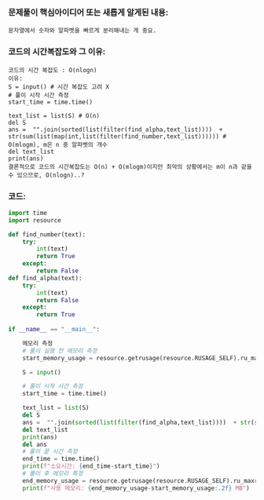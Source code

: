 ### 문제풀이 핵심아이디어 또는 새롭게 알게된 내용:      
    문자열에서 숫자와 알파벳을 빠르게 분리해내는 게 중요.
    
### 코드의 시간복잡도와 그 이유:
    코드의 시간 복잡도 : O(nlogn) 
    이유:
    S = input() # 시간 복잡도 고려 X
    # 풀이 시작 시간 측정
    start_time = time.time()

    text_list = list(S) # O(n)
    del S
    ans =  "".join(sorted(list(filter(find_alpha,text_list))))  + str(sum(list(map(int,list(filter(find_number,text_list)))))) # O(mlogm), m은 n 중 알파벳의 개수
    del text_list
    print(ans)
    결론적으로 코드의 시간복잡도는 O(n) + O(mlogm)이지만 최악의 상황에서는 m이 n과 같을 수 있으므로, O(nlogn)..?
    


### 코드:
```python
import time
import resource

def find_number(text):
    try:
        int(text)
        return True
    except:
        return False
def find_alpha(text):
    try:
        int(text)
        return False
    except:
        return True
    
if __name__ == "__main__":

    메모리 측정
    # 풀이 실행 전 메모리 측정
    start_memory_usage = resource.getrusage(resource.RUSAGE_SELF).ru_maxrss / 1024 

    S = input()

    # 풀이 시작 시간 측정
    start_time = time.time()

    text_list = list(S)
    del S
    ans =  "".join(sorted(list(filter(find_alpha,text_list))))  + str(sum(list(map(int,list(filter(find_number,text_list))))))
    del text_list
    print(ans)
    del ans
    # 풀이 끝 시간 측정
    end_time = time.time()
    print(f"소요시간: {end_time-start_time}")
    # 풀이 후 메모리 특정
    end_memory_usage = resource.getrusage(resource.RUSAGE_SELF).ru_maxrss / 1024  # Convert to KB
    print(f"사용 메모리: {end_memory_usage-start_memory_usage:.2f} MB")

```